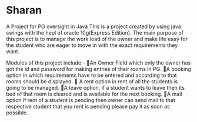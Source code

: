 # Sharan
A Project for PG oversight in Java 
This is a project created by using java swings with the hepl of oracle 10g(Express Edition). The main purpose of this project is to manage the 
work load of the owner and make life easy for the student who are eager to move in with the exact requirements they want.

Modules of this project include:-
An Owner Field which only the owner has got the id and password for making entries of their rooms in PG.
A booking option in which requirements have to be entered and according to that rooms should be displayed.
 A rent option in rent of all the students is going to be managed.
A leave option, if a student wants to leave then its bed of that room is cleared and is available for the next booking.
A mail option if rent of a student is pending then owner can send mail to that respective student that you rent is pending please pay it  as soon as possible.
